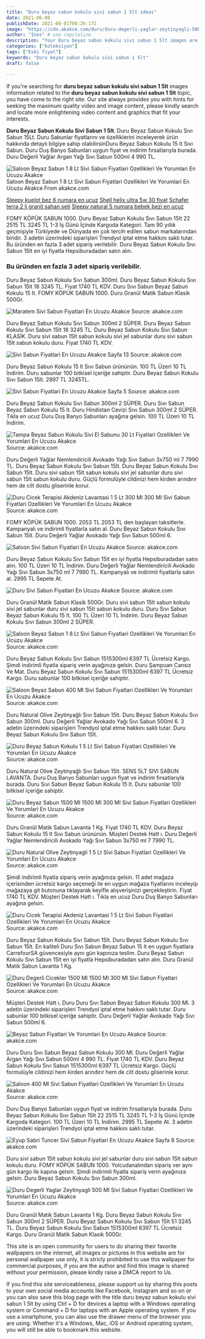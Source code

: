 ```yaml
---
title: "Duru beyaz sabun kokulu sivi sabun 1 5lt ideas"
date: 2021-06-08
publishDate: 2021-08-01T00:26:17Z
image: "https://cdn.akakce.com/duru/duru-degerli-yaglar-zeytinyagli-500-ml_1-z.jpg"
author: "Ines" # use capitalize
description: "Your Duru beyaz sabun kokulu sivi sabun 1 5lt images are available. Duru beyaz sabun kokulu sivi sabun 1 5lt are a topic that is being searched for and liked by netizens now. You can Download the Duru beyaz sabun kokulu sivi sabun 1 5lt files here. Get all free vectors."
categories: ["koleksiyon"]
tags: ["Eski fiyat"]
keywords: "Duru beyaz sabun kokulu sivi sabun 1 5lt"
draft: false

---
```


If you're searching for **duru beyaz sabun kokulu sivi sabun 1 5lt** images information related to the **duru beyaz sabun kokulu sivi sabun 1 5lt** topic, you have come to the right  site.  Our site always  provides you with  hints  for seeking  the maximum  quality video and image  content, please kindly search and locate more enlightening video content and graphics  that fit your interests.

**Duru Beyaz Sabun Kokulu Sivi Sabun 1 5lt**. Duru Beyaz Sabun Kokulu Sıvı Sabun 15Lt. Duru Sabunlar fiyatlarını ve özelliklerini inceleyerek ürün hakkında detaylı bilgiye sahip olabilirsinDuru Beyaz Sabun Kokulu 15 lt Sıvı Sabun. Duru Duş Banyo Sabunları uygun fiyat ve indirim fırsatlarıyla burada. Duru Değerli Yağlar Argan Yağı Sıvı Sabun 500ml 4 990 TL.

![Saloon Beyaz Sabun 1 8 Lt Sivi Sabun Fiyatlari Ozellikleri Ve Yorumlari En Ucuzu Akakce](https://cdn.akakce.com/saloon/saloon-beyaz-sabun-1-8-lt-z.jpg "Saloon Beyaz Sabun 1 8 Lt Sivi Sabun Fiyatlari Ozellikleri Ve Yorumlari En Ucuzu Akakce")
Saloon Beyaz Sabun 1 8 Lt Sivi Sabun Fiyatlari Ozellikleri Ve Yorumlari En Ucuzu Akakce From akakce.com

[Sleepy kuelot bez 6 numara en ucuz](/sleepy-kuelot-bez-6-numara-en-ucuz/)
[Shell helix ultra 5w 30 fiyat](/shell-helix-ultra-5w-30-fiyat/)
[Schafer terra 2 li granit sahan seti](/schafer-terra-2-li-granit-sahan-seti/)
[Sleepy natural 5 numara bebek bezi en ucuz](/sleepy-natural-5-numara-bebek-bezi-en-ucuz/)

FOMY KÖPÜK SABUN 1000. Duru Beyaz Sabun Kokulu Sıvı Sabun 15lt 22 2515 TL 3245 TL 1-3 İş Günü İçinde Kargoda Kategori. Tam 90 yıllık geçmişiyle Türkiyede ve Dünyada en çok tercih edilen sabun markalarından biridir. 3 adetin üzerindeki siparişleri Trendyol iptal etme hakkını saklı tutar. Bu üründen en fazla 3 adet sipariş verilebilir. Duru Beyaz Sabun Kokulu Sıvı Sabun 15lt en iyi fiyatla Hepsiburadadan satın alın.

### Bu üründen en fazla 3 adet sipariş verilebilir.

Duru Beyaz Sabun Kokulu Sıvı Sabun 300ml. Duru Beyaz Sabun Kokulu Sıvı Sabun 15lt 18 3245 TL. Fiyat 1740 TL KDV. Duru Sıvı Sabun Beyaz Sabun Kokulu 15 lt. FOMY KÖPÜK SABUN 1000. Duru Granül Matik Sabun Klasik 500Gr.


![Maratem Sivi Sabun Fiyatlari En Ucuzu Akakce](https://cdn.akakce.com/maratem/maratem-m107-5-lt-kopuk-el-sabunu-x.jpg "Maratem Sivi Sabun Fiyatlari En Ucuzu Akakce")
Source: akakce.com

Duru Beyaz Sabun Kokulu Sıvı Sabun 300ml 2 SÜPER. Duru Beyaz Sabun Kokulu Sıvı Sabun 15lt 18 3245 TL. Duru Beyaz Sabun Kokulu Sıvı Sabun KLASİK. Duru sivi sabun 15lt sabun kokulu sivi jel sabunlar duru sivi sabun 15lt sabun kokulu duru. Fiyat 1740 TL KDV.

![Sivi Sabun Fiyatlari En Ucuzu Akakce Sayfa 13](https://cdn.akakce.com/maratem/maratem-m106-dezenfektanli-el-yikama-sabunu-5lt-x.jpg "Sivi Sabun Fiyatlari En Ucuzu Akakce Sayfa 13")
Source: akakce.com

Duru Beyaz Sabun Kokulu 15 lt Sıvı Sabun ürününün. 100 TL Üzeri 10 TL İndirim. Duru sabunlar 100 bitkisel içeriğe sahiptir. Duru Beyaz Sabun Kokulu Sıvı Sabun 15lt. 2897 TL 3245TL.

![Sivi Sabun Fiyatlari En Ucuzu Akakce Sayfa 5](https://cdn.akakce.com/deep-fresh/deep-fresh-antibakteriyel-2500-ml-500-ml-x.jpg "Sivi Sabun Fiyatlari En Ucuzu Akakce Sayfa 5")
Source: akakce.com

Duru Beyaz Sabun Kokulu Sıvı Sabun 300ml 2 SÜPER. Duru Sıvı Sabun Beyaz Sabun Kokulu 15 lt. Duru Hindistan Cevizi Sıvı Sabun 300ml 2 SÜPER. Tıkla en ucuz Duru Duş Banyo Sabunları ayağına gelsin. 100 TL Üzeri 10 TL İndirim.

![Tampa Beyaz Sabun Kokulu Sivi El Sabunu 30 Lt Fiyatlari Ozellikleri Ve Yorumlari En Ucuzu Akakce](https://iis-akakce.akamaized.net/p.z?%2F%2Fproductimages%2Ehepsiburada%2Enet%2Fs%2F19%2F600%2F9821885661234%2Ejpg "Tampa Beyaz Sabun Kokulu Sivi El Sabunu 30 Lt Fiyatlari Ozellikleri Ve Yorumlari En Ucuzu Akakce")
Source: akakce.com

Duru Değerli Yağlar Nemlendiricili Avokado Yağı Sıvı Sabun 3x750 ml 7 7990 TL. Duru Beyaz Sabun Kokulu Sıvı Sabun 15lt. Duru Beyaz Sabun Kokulu Sıvı Sabun 15lt. Duru sivi sabun 15lt sabun kokulu sivi jel sabunlar duru sivi sabun 15lt sabun kokulu duru. Güçlü formulüyle cildinizi hem kirden arındırır hem de cilt dostu gliserinle korur.

![Duru Cicek Terapisi Akdeniz Lavantasi 1 5 Lt 300 Ml 300 Ml Sivi Sabun Fiyatlari Ozellikleri Ve Yorumlari En Ucuzu Akakce](https://cdn.akakce.com/duru/duru-cicek-terapisi-akdeniz-lavantasi-1-5-lt-300-ml-300-ml-z.jpg "Duru Cicek Terapisi Akdeniz Lavantasi 1 5 Lt 300 Ml 300 Ml Sivi Sabun Fiyatlari Ozellikleri Ve Yorumlari En Ucuzu Akakce")
Source: akakce.com

FOMY KÖPÜK SABUN 1000. 2053 TL 2053 TL den başlayan taksitlerle. Kampanyalı ve indirimli fiyatlarla satın al. Duru Beyaz Sabun Kokulu Sıvı Sabun 15lt. Duru Değerli Yağlar Avokado Yağı Sıvı Sabun 500ml 6.

![Saloon Sivi Sabun Fiyatlari En Ucuzu Akakce](https://iis-akakce.akamaized.net/p.x?%2F%2Fproductimages%2Ehepsiburada%2Enet%2Fs%2F35%2F600%2F10477455245362%2Ejpg "Saloon Sivi Sabun Fiyatlari En Ucuzu Akakce")
Source: akakce.com

Duru Beyaz Sabun Kokulu Sıvı Sabun 15lt en iyi fiyatla Hepsiburadadan satın alın. 100 TL Üzeri 10 TL İndirim. Duru Değerli Yağlar Nemlendiricili Avokado Yağı Sıvı Sabun 3x750 ml 7 7990 TL. Kampanyalı ve indirimli fiyatlarla satın al. 2995 TL Sepete At.

![Duru Sivi Sabun Fiyatlari En Ucuzu Akakce](https://cdn.akakce.com/duru/duru-cicek-terapisi-akdeniz-lavantasi-1500-ml-1500-ml-300-ml-x.jpg "Duru Sivi Sabun Fiyatlari En Ucuzu Akakce")
Source: akakce.com

Duru Granül Matik Sabun Klasik 500Gr. Duru sivi sabun 15lt sabun kokulu sivi jel sabunlar duru sivi sabun 15lt sabun kokulu duru. Duru Sıvı Sabun Beyaz Sabun Kokulu 15 lt. 100 TL Üzeri 10 TL İndirim. Duru Beyaz Sabun Kokulu Sıvı Sabun 300ml 2 SÜPER.

![Saloon Beyaz Sabun 1 8 Lt Sivi Sabun Fiyatlari Ozellikleri Ve Yorumlari En Ucuzu Akakce](https://cdn.akakce.com/saloon/saloon-beyaz-sabun-1-8-lt-z.jpg "Saloon Beyaz Sabun 1 8 Lt Sivi Sabun Fiyatlari Ozellikleri Ve Yorumlari En Ucuzu Akakce")
Source: akakce.com

Duru Beyaz Sabun Kokulu Sıvı Sabun 1515300ml 6397 TL Ücretsiz Kargo. Şimdi indirimli fiyatla sipariş verin ayağınıza gelsin. Duru Şampuan Cansız Ve Mat. Duru Beyaz Sabun Kokulu Sıvı Sabun 1515300ml 6397 TL Ücretsiz Kargo. Duru sabunlar 100 bitkisel içeriğe sahiptir.

![Saloon Beyaz Sabun 400 Ml Sivi Sabun Fiyatlari Ozellikleri Ve Yorumlari En Ucuzu Akakce](https://cdn.akakce.com/saloon/saloon-beyaz-sabun-400-ml-z.jpg "Saloon Beyaz Sabun 400 Ml Sivi Sabun Fiyatlari Ozellikleri Ve Yorumlari En Ucuzu Akakce")
Source: akakce.com

Duru Natural Olive Zeytinyağlı Sıvı Sabun 15lt. Duru Beyaz Sabun Kokulu Sıvı Sabun 300ml. Duru Değerli Yağlar Avokado Yağı Sıvı Sabun 500ml 6. 3 adetin üzerindeki siparişleri Trendyol iptal etme hakkını saklı tutar. Duru Beyaz Sabun Kokulu Sıvı Sabun 15lt.

![Duru Beyaz Sabun Kokulu 1 5 Lt Sivi Sabun Fiyatlari Ozellikleri Ve Yorumlari En Ucuzu Akakce](https://cdn.akakce.com/duru/duru-beyaz-sabun-kokulu-1-5-lt-z.jpg "Duru Beyaz Sabun Kokulu 1 5 Lt Sivi Sabun Fiyatlari Ozellikleri Ve Yorumlari En Ucuzu Akakce")
Source: akakce.com

Duru Natural Olive Zeytinyağlı Sıvı Sabun 15lt. SENS 5LT SIVI SABUN LAVANTA. Duru Duş Banyo Sabunları uygun fiyat ve indirim fırsatlarıyla burada. Duru Sıvı Sabun Beyaz Sabun Kokulu 15 lt. Duru sabunlar 100 bitkisel içeriğe sahiptir.

![Duru Beyaz Sabun 1500 Ml 1500 Ml 300 Ml Sivi Sabun Fiyatlari Ozellikleri Ve Yorumlari En Ucuzu Akakce](https://cdn.akakce.com/duru/duru-beyaz-sabun-1500-ml-1500-ml-300-ml-z.jpg "Duru Beyaz Sabun 1500 Ml 1500 Ml 300 Ml Sivi Sabun Fiyatlari Ozellikleri Ve Yorumlari En Ucuzu Akakce")
Source: akakce.com

Duru Granül Matik Sabun Lavanta 1 Kg. Fiyat 1740 TL KDV. Duru Beyaz Sabun Kokulu 15 lt Sıvı Sabun ürününün. Müşteri Destek Hatt ı. Duru Değerli Yağlar Nemlendiricili Avokado Yağı Sıvı Sabun 3x750 ml 7 7990 TL.

![Duru Natural Olive Zeytinyagli 1 5 Lt Sivi Sabun Fiyatlari Ozellikleri Ve Yorumlari En Ucuzu Akakce](https://iis-akakce.akamaized.net/p.x?%2F%2Fproductimages%2Ehepsiburada%2Enet%2Fs%2F23%2F600%2F10008115118130%2Ejpg "Duru Natural Olive Zeytinyagli 1 5 Lt Sivi Sabun Fiyatlari Ozellikleri Ve Yorumlari En Ucuzu Akakce")
Source: akakce.com

Şimdi indirimli fiyatla sipariş verin ayağınıza gelsin. 11 adet mağaza içerisinden ücretsiz kargo seçeneği ile en uygun mağaza fiyatlarını inceleyip mağazaya git butonuna tıklayarak keyifle alışverişinizi gerçekleştirin. Fiyat 1740 TL KDV. Müşteri Destek Hatt ı. Tıkla en ucuz Duru Duş Banyo Sabunları ayağına gelsin.

![Duru Cicek Terapisi Akdeniz Lavantasi 1 5 Lt Sivi Sabun Fiyatlari Ozellikleri Ve Yorumlari En Ucuzu Akakce](https://cdn.akakce.com/duru/duru-cicek-terapisi-akdeniz-lavantasi-1-5-lt-z.jpg "Duru Cicek Terapisi Akdeniz Lavantasi 1 5 Lt Sivi Sabun Fiyatlari Ozellikleri Ve Yorumlari En Ucuzu Akakce")
Source: akakce.com

Duru Beyaz Sabun Kokulu Sıvı Sabun 15lt. Duru Beyaz Sabun Kokulu Sıvı Sabun 15lt. En kaliteli Duru Sıvı Sabun Beyaz Sabun 15 lt en uygun fiyatlara CarrefourSA güvencesiyle aynı gün kapınıza teslim. Duru Beyaz Sabun Kokulu Sıvı Sabun 15lt en iyi fiyatla Hepsiburadadan satın alın. Duru Granül Matik Sabun Lavanta 1 Kg.

![Duru Degerli Cicekler 1500 Ml 1500 Ml 300 Ml Sivi Sabun Fiyatlari Ozellikleri Ve Yorumlari En Ucuzu Akakce](https://cdn.akakce.com/duru/duru-degerli-cicekler-1500-ml-1500-ml-300-ml-z.jpg "Duru Degerli Cicekler 1500 Ml 1500 Ml 300 Ml Sivi Sabun Fiyatlari Ozellikleri Ve Yorumlari En Ucuzu Akakce")
Source: akakce.com

Müşteri Destek Hatt ı. Duru Duru Sıvı Sabun Beyaz Sabun Kokulu 300 Ml. 3 adetin üzerindeki siparişleri Trendyol iptal etme hakkını saklı tutar. Duru sabunlar 100 bitkisel içeriğe sahiptir. Duru Değerli Yağlar Avokado Yağı Sıvı Sabun 500ml 6.

![Beyaz Sabun Fiyatlari Ve Yorumlari En Ucuzu Akakce](https://cdn.akakce.com/tampa/tampa-beyaz-sabun-kokulu-5-lt-x.jpg "Beyaz Sabun Fiyatlari Ve Yorumlari En Ucuzu Akakce")
Source: akakce.com

Duru Duru Sıvı Sabun Beyaz Sabun Kokulu 300 Ml. Duru Değerli Yağlar Argan Yağı Sıvı Sabun 500ml 4 990 TL. Fiyat 1740 TL KDV. Duru Beyaz Sabun Kokulu Sıvı Sabun 1515300ml 6397 TL Ücretsiz Kargo. Güçlü formulüyle cildinizi hem kirden arındırır hem de cilt dostu gliserinle korur.

![Saloon 400 Ml Sivi Sabun Fiyatlari Ozellikleri Ve Yorumlari En Ucuzu Akakce](https://cdn.akakce.com/saloon/saloon-400-ml-z.jpg "Saloon 400 Ml Sivi Sabun Fiyatlari Ozellikleri Ve Yorumlari En Ucuzu Akakce")
Source: akakce.com

Duru Duş Banyo Sabunları uygun fiyat ve indirim fırsatlarıyla burada. Duru Beyaz Sabun Kokulu Sıvı Sabun 15lt 22 2515 TL 3245 TL 1-3 İş Günü İçinde Kargoda Kategori. 100 TL Üzeri 10 TL İndirim. 2995 TL Sepete At. 3 adetin üzerindeki siparişleri Trendyol iptal etme hakkını saklı tutar.

![Eyup Sabri Tuncer Sivi Sabun Fiyatlari En Ucuzu Akakce Sayfa 8](https://iis-akakce.akamaized.net/p.x?//ogempharma.com/Uploads/UrunResimleri/eyup-sabri-tuncer-okyanus-sivi-sabun-1-c71221.jpg "Eyup Sabri Tuncer Sivi Sabun Fiyatlari En Ucuzu Akakce Sayfa 8")
Source: akakce.com

Duru sivi sabun 15lt sabun kokulu sivi jel sabunlar duru sivi sabun 15lt sabun kokulu duru. FOMY KÖPÜK SABUN 1000. Yolcudanalından sipariş ver aynı gün kargo ile kapına gelsin. Şimdi indirimli fiyatla sipariş verin ayağınıza gelsin. Duru Beyaz Sabun Kokulu Sıvı Sabun 300ml.

![Duru Degerli Yaglar Zeytinyagli 500 Ml Sivi Sabun Fiyatlari Ozellikleri Ve Yorumlari En Ucuzu Akakce](https://cdn.akakce.com/duru/duru-degerli-yaglar-zeytinyagli-500-ml_1-z.jpg "Duru Degerli Yaglar Zeytinyagli 500 Ml Sivi Sabun Fiyatlari Ozellikleri Ve Yorumlari En Ucuzu Akakce")
Source: akakce.com

Duru Granül Matik Sabun Lavanta 1 Kg. Duru Beyaz Sabun Kokulu Sıvı Sabun 300ml 2 SÜPER. Duru Beyaz Sabun Kokulu Sıvı Sabun 15lt 51 3245 TL. Duru Beyaz Sabun Kokulu Sıvı Sabun 1515300ml 6397 TL Ücretsiz Kargo. Duru Granül Matik Sabun Klasik 500Gr.

This site is an open community for users to do sharing their favorite wallpapers on the internet, all images or pictures in this website are for personal wallpaper use only, it is stricly prohibited to use this wallpaper for commercial purposes, if you are the author and find this image is shared without your permission, please kindly raise a DMCA report to Us.

If you find this site serviceableness, please support us by sharing this posts to your own social media accounts like Facebook, Instagram and so on or you can also save this blog page with the title duru beyaz sabun kokulu sivi sabun 1 5lt by using Ctrl + D for devices a laptop with a Windows operating system or Command + D for laptops with an Apple operating system. If you use a smartphone, you can also use the drawer menu of the browser you are using. Whether it's a Windows, Mac, iOS or Android operating system, you will still be able to bookmark this website.
